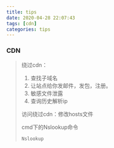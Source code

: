 ```yaml
---
title: tips
date: 2020-04-28 22:07:43
tags: [cdn]
categories: tips
---
```


### CDN

> 绕过cdn：
>
> 1. 查找子域名
> 2. 让站点给你发邮件，发包，注册。
> 3. 敏感文件泄露
> 4. 查询历史解析ip
>
> 访问绕过cdn：修改hosts文件
>
> cmd下的Nslookup命令
>
> ```Nslookup```